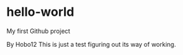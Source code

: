 # hello-world
My first Github project

By Hobo12
This is just a test figuring out its way of working.
